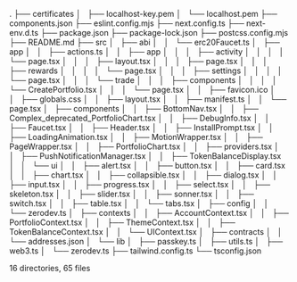 .
├── certificates
│   ├── localhost-key.pem
│   └── localhost.pem
├── components.json
├── eslint.config.mjs
├── next.config.ts
├── next-env.d.ts
├── package.json
├── package-lock.json
├── postcss.config.mjs
├── README.md
├── src
│   ├── abi
│   │   └── erc20Faucet.ts
│   ├── app
│   │   ├── actions.ts
│   │   ├── app
│   │   │   ├── activity
│   │   │   │   └── page.tsx
│   │   │   ├── layout.tsx
│   │   │   ├── page.tsx
│   │   │   ├── rewards
│   │   │   │   └── page.tsx
│   │   │   ├── settings
│   │   │   │   └── page.tsx
│   │   │   └── trade
│   │   │       ├── components
│   │   │       │   └── CreatePortfolio.tsx
│   │   │       └── page.tsx
│   │   ├── favicon.ico
│   │   ├── globals.css
│   │   ├── layout.tsx
│   │   ├── manifest.ts
│   │   └── page.tsx
│   ├── components
│   │   ├── BottomNav.tsx
│   │   ├── Complex_deprecated_PortfolioChart.tsx
│   │   ├── DebugInfo.tsx
│   │   ├── Faucet.tsx
│   │   ├── Header.tsx
│   │   ├── InstallPrompt.tsx
│   │   ├── LoadingAnimation.tsx
│   │   ├── MotionWrapper.tsx
│   │   ├── PageWrapper.tsx
│   │   ├── PortfolioChart.tsx
│   │   ├── providers.tsx
│   │   ├── PushNotificationManager.tsx
│   │   ├── TokenBalanceDisplay.tsx
│   │   └── ui
│   │       ├── alert.tsx
│   │       ├── button.tsx
│   │       ├── card.tsx
│   │       ├── chart.tsx
│   │       ├── collapsible.tsx
│   │       ├── dialog.tsx
│   │       ├── input.tsx
│   │       ├── progress.tsx
│   │       ├── select.tsx
│   │       ├── skeleton.tsx
│   │       ├── slider.tsx
│   │       ├── sonner.tsx
│   │       ├── switch.tsx
│   │       ├── table.tsx
│   │       └── tabs.tsx
│   ├── config
│   │   └── zerodev.ts
│   ├── contexts
│   │   ├── AccountContext.tsx
│   │   ├── PortfolioContext.tsx
│   │   ├── ThemeContext.tsx
│   │   ├── TokenBalanceContext.tsx
│   │   └── UIContext.tsx
│   ├── contracts
│   │   └── addresses.json
│   └── lib
│       ├── passkey.ts
│       ├── utils.ts
│       ├── web3.ts
│       └── zerodev.ts
├── tailwind.config.ts
└── tsconfig.json

16 directories, 65 files
